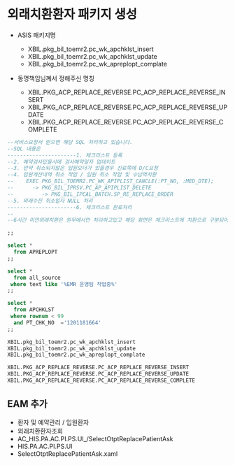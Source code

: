 




# 외래치환환자 패키지 생성
- ASIS 패키지명
    - XBIL.pkg_bil_toemr2.pc_wk_apchklst_insert
    - XBIL.pkg_bil_toemr2.pc_wk_apchklst_update
    - XBIL.pkg_bil_toemr2.pc_wk_apreplopt_complate

- 동명책임님꼐서 정해주신 명칭
    - XBIL.PKG_ACP_REPLACE_REVERSE.PC_ACP_REPLACE_REVERSE_INSERT
    - XBIL.PKG_ACP_REPLACE_REVERSE.PC_ACP_REPLACE_REVERSE_UPDATE
    - XBIL.PKG_ACP_REPLACE_REVERSE.PC_ACP_REPLACE_REVERSE_COMPLETE


```sql
--서비스요청서 받으면 해당 SQL 처리하고 있습니다.
--SQL 내용은
----------------------1. 체크리스트 등록
--2. 예약검사있을시에 검사예약일자 업데이트
--3. 만약 취소되지않은 입원오더가 있을경우 진료쪽에 D/C요청
--4. 입원계산내역 취소 작업 / 입원 취소 작업 및 수납역치환
--    EXEC PKG_BIL_TOEMR2.PC_WK_APIPLIST_CANCLE(:PT_NO, :MED_DTE);
--      -> PKG_BIL_IPRSV.PC_AP_APIPLIST_DELETE
--         -> PKG_BIL_IPCAL_BATCH.SP_RE_REPLACE_ORDER
--5. 외래수진 취소일자 NULL 처리      
----------------------6. 체크리스트 완료처리
--
--6시간 미만외래치환은 원무에서만 처리하고있고 해당 화면은 체크리스트에 치환으로 구분되어있는 환자분 조회하는걸로 알고 있습니다. PKG_BIL_PTINF.PC_AP_APREPLOPT_SELECT

;;

select *
  from APREPLOPT
;;

select *
  from all_source
 where text like '%EMR 운영팀 작업중%'
;;

select *
  from APCHKLST
 where rownum < 99
  and PT_CHK_NO  ='1201181664'
;;  

XBIL.pkg_bil_toemr2.pc_wk_apchklst_insert
XBIL.pkg_bil_toemr2.pc_wk_apchklst_update
XBIL.pkg_bil_toemr2.pc_wk_apreplopt_complate

XBIL.PKG_ACP_REPLACE_REVERSE.PC_ACP_REPLACE_REVERSE_INSERT
XBIL.PKG_ACP_REPLACE_REVERSE.PC_ACP_REPLACE_REVERSE_UPDATE
XBIL.PKG_ACP_REPLACE_REVERSE.PC_ACP_REPLACE_REVERSE_COMPLETE

```



## EAM 추가
- 환자 및 예약관리 / 입원환자 
- 외래치환환자조회
- AC_HIS.PA.AC.PI.PS.UI_/SelectOtptReplacePatientAsk
- HIS.PA.AC.PI.PS.UI
- SelectOtptReplacePatientAsk.xaml